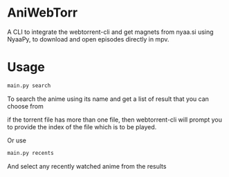 # AniWebTorr

A CLI to integrate the webtorrent-cli and get magnets from nyaa.si using NyaaPy, 
to download and open episodes directly in mpv.

# Usage

```sh
main.py search
```
To search the anime using its name and get a list of result that you can choose from

if the torrent file has more than one file, then webtorrent-cli will prompt you to provide the index of
the file which is to be played.

Or use
```sh
main.py recents
```

And select any recently watched anime from the results
